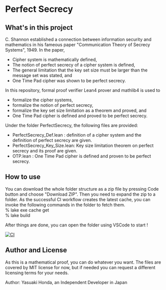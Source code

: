 # Perfect Secrecy

## What's in this project

C. Shannon established a connection between information security and mathematics in his fameous paper "Communication Theory of Secrecy Systems", 1949.
In the paper, 
* Cipher system is mathematically defined,
* The notion of perfect secrecy of a cipher system is defined,
* The general limitation that the key set size must be larger than the message set was stated, and
* One Time Pad cipher was shown to be perfect secrecy.

In this repository, formal proof verifier Lean4 prover and mathlib4 is used to
* formalize the cipher systems,
* formalize the notion of perfect secrecy,
* formalize the key set size limitation as a theorem and proved, and
* One Time Pad cipher is defined and proved to be perfect secrecy.

Under the folder PerfectSecrecy, the following files are provided:
* PerfectSecrecy_Def.lean : definition of a cipher system and the definition of perfect secrecy are given.
* PerfectSecrecy_Key_Size.lean: Key size limitation theorem on perfect secrecy and its proof are given.
* OTP.lean : One Time Pad cipher is defined and proven to be perfect secrecy.

## How to use
You can download the whole folder structure as a zip file by pressing Code button and choose "Download ZIP".
Then you need to expand the zip to a folder. As the successful CI workflow creates the latest cache, you can invoke the following commands in the folder
to fetch them.  
  % lake exe cache get  
  % lake build  

After things are done, you can open the folder using VSCode to start !

[![CI](https://github.com/YasuakiHonda/PerfectSecrecy/actions/workflows/ci.yml/badge.svg)](https://github.com/YasuakiHonda/PerfectSecrecy/actions/workflows/ci.yml)

## Author and License
As this is a mathematical proof, you can do whatever you want.
The files are covered by MIT license for now, but if needed you can request a different licensing terms for your needs.

Author: Yasuaki Honda, an Independent Developer in Japan
